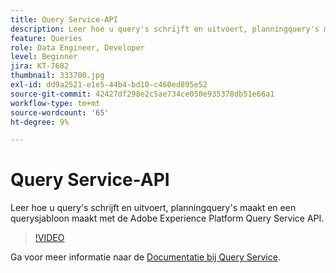 ```yaml
---
title: Query Service-API
description: Leer hoe u query's schrijft en uitvoert, planningquery's maakt en een querysjabloon maakt met de Adobe Experience Platform Query Service API.
feature: Queries
role: Data Engineer, Developer
level: Beginner
jira: KT-7682
thumbnail: 333700.jpg
exl-id: dd9a2521-e1e5-44b4-bd10-c460ed895e52
source-git-commit: 42427df298e2c5ae734ce050e935378db51e66a1
workflow-type: tm+mt
source-wordcount: '65'
ht-degree: 9%

---
```


# Query Service-API

Leer hoe u query&#39;s schrijft en uitvoert, planningquery&#39;s maakt en een querysjabloon maakt met de Adobe Experience Platform Query Service API.

>[!VIDEO](https://video.tv.adobe.com/v/333700?quality=12&learn=on)

Ga voor meer informatie naar de [Documentatie bij Query Service](https://experienceleague.adobe.com/docs/experience-platform/query/home.html?lang=nl).

